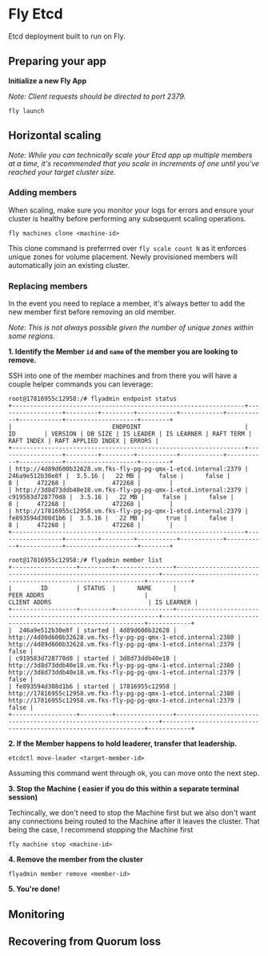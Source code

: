 # Fly Etcd

Etcd deployment built to run on Fly.

## Preparing your app

**Initialize a new Fly App**

_Note: Client requests should be directed to port 2379._ 

```
fly launch
```

## Horizontal scaling

*Note: While you can *technically* scale your Etcd app up multiple members at a time, it's recommended that you scale in increments of one until you've reached your target cluster size.*

### Adding members
When scaling, make sure you monitor your logs for errors and ensure your cluster is healthy before performing any subsequent scaling operations.

```
fly machines clone <machine-id>
```

This clone command is preferrred over `fly scale count N` as it enforces unique zones for volume placement.  Newly provisioned members will automatically join an existing cluster.

### Replacing members 
In the event you need to replace a member, it's always better to add the new member first before removing an old member.

_Note: This is not always possible given the number of unique zones within some regions._

**1. Identify the Member `id` and `name` of the member you are looking to remove.**

SSH into one of the member machines and from there you will have a couple helper commands you can leverage:

```
root@17816955c12958:/# flyadmin endpoint status
+-----------------------------------------------------------------+------------------+---------+---------+-----------+------------+-----------+------------+--------------------+--------+
|                            ENDPOINT                             |        ID        | VERSION | DB SIZE | IS LEADER | IS LEARNER | RAFT TERM | RAFT INDEX | RAFT APPLIED INDEX | ERRORS |
+-----------------------------------------------------------------+------------------+---------+---------+-----------+------------+-----------+------------+--------------------+--------+
| http://4d89d600b32628.vm.fks-fly-pg-pg-qmx-1-etcd.internal:2379 |  246a9e512b30e8f |  3.5.16 |   22 MB |     false |      false |         8 |     472268 |             472268 |        |
| http://3d8d73ddb40e18.vm.fks-fly-pg-pg-qmx-1-etcd.internal:2379 | c919583d728770d8 |  3.5.16 |   22 MB |     false |      false |         8 |     472268 |             472268 |        |
| http://17816955c12958.vm.fks-fly-pg-pg-qmx-1-etcd.internal:2379 | fe893594d308d1b6 |  3.5.16 |   22 MB |      true |      false |         8 |     472268 |             472268 |        |
+-----------------------------------------------------------------+------------------+---------+---------+-----------+------------+-----------+------------+--------------------+--------+
```

```
root@17816955c12958:/# flyadmin member list
+------------------+---------+----------------+-----------------------------------------------------------------+-----------------------------------------------------------------+------------+
|        ID        | STATUS  |      NAME      |                           PEER ADDRS                            |                          CLIENT ADDRS                           | IS LEARNER |
+------------------+---------+----------------+-----------------------------------------------------------------+-----------------------------------------------------------------+------------+
|  246a9e512b30e8f | started | 4d89d600b32628 | http://4d89d600b32628.vm.fks-fly-pg-pg-qmx-1-etcd.internal:2380 | http://4d89d600b32628.vm.fks-fly-pg-pg-qmx-1-etcd.internal:2379 |      false |
| c919583d728770d8 | started | 3d8d73ddb40e18 | http://3d8d73ddb40e18.vm.fks-fly-pg-pg-qmx-1-etcd.internal:2380 | http://3d8d73ddb40e18.vm.fks-fly-pg-pg-qmx-1-etcd.internal:2379 |      false |
| fe893594d308d1b6 | started | 17816955c12958 | http://17816955c12958.vm.fks-fly-pg-pg-qmx-1-etcd.internal:2380 | http://17816955c12958.vm.fks-fly-pg-pg-qmx-1-etcd.internal:2379 |      false |
+------------------+---------+----------------+-----------------------------------------------------------------+-----------------------------------------------------------------+------------+
```


**2. If the Member happens to hold leaderer, transfer that leadership.**

```
etcdctl move-leader <target-member-id>
```

Assuming this command went through ok, you can move onto the next step.  


**3. Stop the Machine ( easier if you do this within a separate terminal session)**

Techincally, we don't need to stop the Machine first but we also don't want any connections being routed to the Machine after it leaves the cluster.
That being the case, I recommend stopping the Machine first

```
fly machine stop <machine-id>
```

**4. Remove the member from the cluster** 

```
flyadmin member remove <member-id>
```

**5. You're done!**


## Monitoring

## Recovering from Quorum loss
